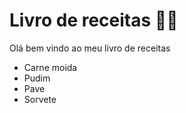 # Livro de receitas :man_cook:

Olá bem vindo ao meu livro de receitas

- Carne moida
- Pudim
- Pave
- Sorvete